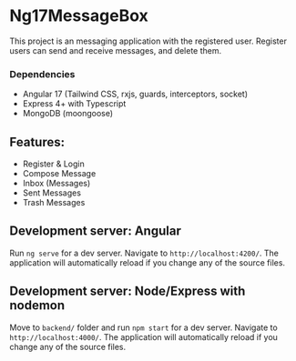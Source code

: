 # Ng17MessageBox

This project is an messaging application with the registered user. Register users can send and receive messages, and delete them.

### Dependencies
- Angular 17 (Tailwind CSS, rxjs, guards, interceptors, socket)
- Express 4+ with Typescript
- MongoDB (moongoose)

## Features:
- Register & Login
- Compose Message
- Inbox (Messages)
- Sent Messages
- Trash Messages

## Development server: Angular

Run `ng serve` for a dev server. Navigate to `http://localhost:4200/`. The application will automatically reload if you change any of the source files.

## Development server: Node/Express with nodemon

Move to `backend/` folder and run `npm start` for a dev server. Navigate to `http://localhost:4000/`. The application will automatically reload if you change any of the source files.
